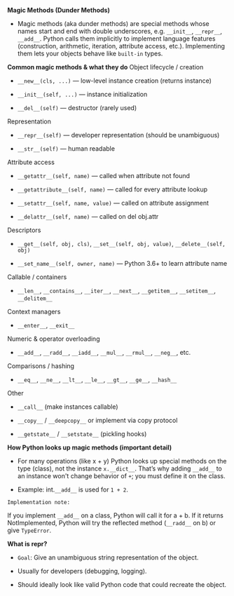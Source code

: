 **Magic Methods (Dunder Methods)**
- Magic methods (aka dunder methods) are special methods whose names start and end with double underscores, e.g. `__init__`, `__repr__`, `__add__`. Python calls them implicitly to implement language features (construction, arithmetic, iteration, attribute access, etc.). Implementing them lets your objects behave like `built-in` types.

**Common magic methods & what they do**
Object lifecycle / creation

- `__new__(cls, ...)` — low-level instance creation (returns instance)

- `__init__(self, ...)` — instance initialization

- `__del__(self)` — destructor (rarely used)

Representation

- `__repr__(self)` — developer representation (should be unambiguous)

- `__str__(self)` — human readable

Attribute access

- `__getattr__(self, name)` — called when attribute not found

- `__getattribute__(self, name)` — called for every attribute lookup

- `__setattr__(self, name, value)` — called on attribute assignment

- `__delattr__(self, name)` — called on del obj.attr

Descriptors

- `__get__(self, obj, cls)`, `__set__(self, obj, value)`, `__delete__(self, obj)`

- `__set_name__(self, owner, name)` — Python 3.6+ to learn attribute name

Callable / containers

- `__len__`, `__contains__`, `__iter__`, `__next__`, `__getitem__`, `__setitem__`, `__delitem__`

Context managers

- `__enter__`, `__exit__`

Numeric & operator overloading

- `__add__`, `__radd__`, `__iadd__`, `__mul__`, `__rmul__`, `__neg__`, etc.

Comparisons / hashing

- `__eq__`, `__ne__`, `__lt__`, `__le__`, `__gt__`, `__ge__`, `__hash__`

Other

- `__call__` (make instances callable)

- `__copy__` / `__deepcopy__` or implement via copy protocol

- `__getstate__` / `__setstate__` (pickling hooks)

**How Python looks up magic methods (important detail)**

- For many operations (like x + y) Python looks up special methods on the type (class), not the instance `x.__dict__`. That’s why adding `__add__` to an instance won't change behavior of `+`; you must define it on the class.

- Example: int.`__add__` is used for `1 + 2`.

`Implementation note:`

 If you implement `__add__` on a class, Python will call it for a + b. If it returns NotImplemented, Python will try the reflected method (`__radd__` on b) or give `TypeError`.

**What is __repr__?**

- `Goal`: Give an unambiguous string representation of the object.

- Usually for developers (debugging, logging).

- Should ideally look like valid Python code that could recreate the object.